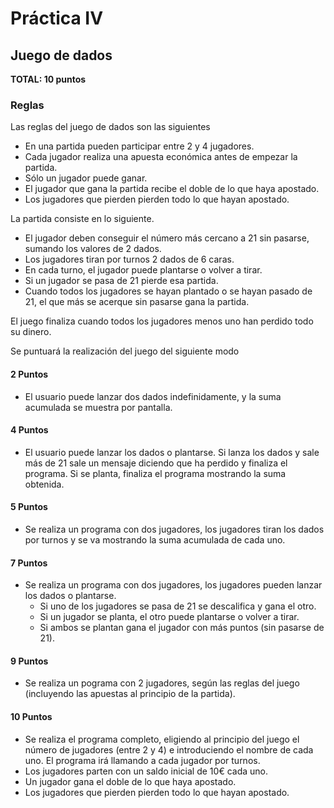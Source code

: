 
# Práctica IV

## Juego de dados

**TOTAL: 10 puntos**

### Reglas

Las reglas del juego de dados son las siguientes

 - En una partida pueden participar entre 2 y 4 jugadores.
 - Cada jugador realiza una apuesta económica antes de empezar la partida.
 - Sólo un jugador puede ganar.
 - El jugador que gana la partida recibe el doble de lo que haya apostado.
 - Los jugadores que pierden pierden todo lo que hayan apostado.
 
 La partida consiste en lo siguiente.
  
 - El jugador deben conseguir el número más cercano a 21 sin pasarse, sumando los valores de 2 dados.
 - Los jugadores tiran por turnos 2 dados de 6 caras.
 - En cada turno, el jugador puede plantarse o volver a tirar.
 - Si un jugador se pasa de 21 pierde esa partida.
 - Cuando todos los jugadores se hayan plantado o se hayan pasado de 21, el que más se acerque sin pasarse gana la partida.
 
 El juego finaliza cuando todos los jugadores menos uno han perdido todo su dinero.

Se puntuará la realización del juego del siguiente modo

#### 2 Puntos
  - El usuario puede lanzar dos dados indefinidamente, y la suma acumulada se muestra por pantalla.
  
#### 4 Puntos
  - El usuario puede lanzar los dados o plantarse. Si lanza los dados y sale más de 21 sale un mensaje diciendo que ha perdido y finaliza el programa. Si se planta, finaliza el programa mostrando la suma obtenida.
  
#### 5 Puntos
  - Se realiza un programa con dos jugadores, los jugadores tiran los dados por turnos y se va mostrando la suma acumulada de cada uno.
  
#### 7 Puntos
   - Se realiza un programa con dos jugadores, los jugadores pueden lanzar los dados o plantarse. 
       - Si uno de los jugadores se pasa de 21 se descalifica y gana el otro. 
       - Si un jugador se planta, el otro puede plantarse o volver a tirar.
       - Si ambos se plantan gana el jugador con más puntos (sin pasarse de 21).
       
#### 9 Puntos
  - Se realiza un pograma con 2 jugadores, según las reglas del juego (incluyendo las apuestas al principio de la partida).

#### 10 Puntos
  - Se realiza el programa completo, eligiendo al principio del juego el número de jugadores (entre 2 y 4) e introduciendo el nombre de cada uno. El programa irá llamando a cada jugador por turnos.
  - Los jugadores parten con un saldo inicial de 10€ cada uno.
  - Un jugador gana el doble de lo que haya apostado.
  - Los jugadores que pierden pierden todo lo que hayan apostado.

